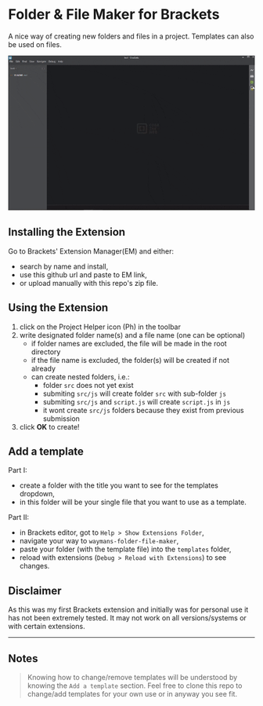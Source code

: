 Folder & File Maker for Brackets
===============================

A nice way of creating new folders and files in a project. Templates can also be used on files.

<img src="./vid/brackets-helper.gif">

## Installing the Extension
Go to Brackets' Extension Manager(EM) and either:
- search by name and install,
- use this github url and paste to EM link,
- or upload manually with this repo's zip file.

## Using the Extension
1. click on the Project Helper icon (Ph) in the toolbar
2. write designated folder name(s) and a file name (one can be optional)
    - if folder names are excluded, the file will be made in the root directory
    - if the file name is excluded, the folder(s) will be created if not already
    - can create nested folders, i.e.:
        - folder `src` does not yet exist
        - submiting `src/js` will create folder `src` with sub-folder `js`
        - submiting `src/js` and `script.js` will create `script.js` in `js`
        - it wont create `src/js` folders because they exist from previous submission
3. click **OK** to create!
 
## Add a template
Part I:
- create a folder with the title you want to see for the templates dropdown,
- in this folder will be your single file that you want to use as a template.
 
Part II:
- in Brackets editor, got to `Help > Show Extensions Folder`,
- navigate your way to `waymans-folder-file-maker`,
- paste your folder (with the template file) into the `templates` folder,
- reload with extensions (`Debug > Reload with Extensions`) to see changes.

## Disclaimer
As this was my first Brackets extension and initially was for personal use it has not been extremely tested. It may not work on all versions/systems or with certain extensions.

---

## Notes
> Knowing how to change/remove templates will be understood by knowing the `Add a template` section.
> Feel free to clone this repo to change/add templates for your own use or in anyway you see fit.
